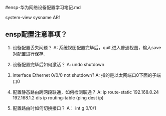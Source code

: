 #ensp-华为网络设备配置学习笔记.md

system-view
sysname AR1





## ensp配置注意事项？

1. 设备配置丢失问题？
A: 系统视图配置完毕后，quit,进入普通视图，输入save对配置进行保存.


2. 设备配置完毕后如何激活？
A: undo shutdown 


3. interface Ethernet 0/0/0 not shutdown?
A: 指的是以太网端口0下面的子端口0


4. 配置静态路由跨网段联通，如何检测联通？
A: ip route-static 192.168.0.24 192.168.1.2
dis ip routing-table (ping dest ip)

5. 配置路由时如何切换接口？
A： int g 0/0/1